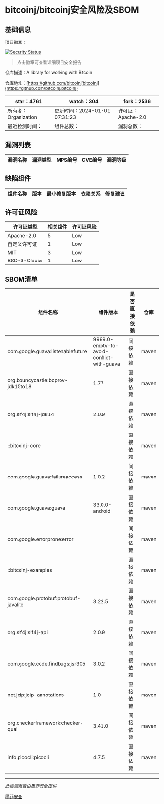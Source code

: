 # bitcoinj/bitcoinj安全风险及SBOM

## 基础信息

项目徽章：

[![Security Status](https://www.murphysec.com/platform3/v31/badge/1744424606944509952.svg)](https://www.murphysec.com/console/report/1744424446545936384/1744424606944509952)

> 点击徽章可查看详细项目安全报告

仓库描述：A library for working with Bitcoin

仓库地址：[https://github.com/bitcoinj/bitcoinj](https://github.com/bitcoinj/bitcoinj)

| star：4761 | watch：304 | fork：2536 |
| ----------- | -------------- | ------------ |
| 所有者：Organization | 更新时间：2024-01-01 07:31:23 | 许可证：Apache-2.0 |
| 最近检测时间： | 组件总数： | 漏洞总数： |




## 漏洞列表

| 漏洞名称 | 漏洞类型 | MPS编号 | CVE编号 | 漏洞等级 |
| ------- | ------ | ------- | ------ | ----- |





## 缺陷组件

| 组件名称 | 版本 | 最小修复版本 | 依赖关系 | 修复建议 |
| -------- | ---- | ------------ | -------- | -------- |





## 许可证风险

| 许可证类型 | 相关组件 | 许可证风险 |
| ---------- | -------- | ---------- |
|Apache-2.0|5|Low|
|自定义许可证|1|Low|
|MIT|3|Low|
|BSD-3-Clause|1|Low|




## SBOM清单

| 组件名称 | 组件版本 | 是否直接依赖 | 仓库 |
| -------- | -------- | ------------ | ---- |
|com.google.guava:listenablefuture|9999.0-empty-to-avoid-conflict-with-guava|间接依赖|maven|
|org.bouncycastle:bcprov-jdk15to18|1.77|直接依赖|maven|
|org.slf4j:slf4j-jdk14|2.0.9|直接依赖|maven|
|::bitcoinj-core||直接依赖|maven|
|com.google.guava:failureaccess|1.0.2|间接依赖|maven|
|com.google.guava:guava|33.0.0-android|直接依赖|maven|
|com.google.errorprone:error||间接依赖|maven|
|::bitcoinj-examples||直接依赖|maven|
|com.google.protobuf:protobuf-javalite|3.22.5|直接依赖|maven|
|org.slf4j:slf4j-api|2.0.9|直接依赖|maven|
|com.google.code.findbugs:jsr305|3.0.2|间接依赖|maven|
|net.jcip:jcip-annotations|1.0|直接依赖|maven|
|org.checkerframework:checker-qual|3.41.0|间接依赖|maven|
|info.picocli:picocli|4.7.5|直接依赖|maven|


------

*此检测报告由墨菲安全提供*

[墨菲安全](www.murphysec.com)